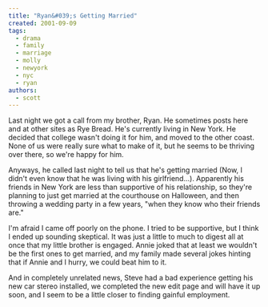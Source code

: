 ```yaml
---
title: "Ryan&#039;s Getting Married"
created: 2001-09-09
tags: 
  - drama
  - family
  - marriage
  - molly
  - newyork
  - nyc
  - ryan
authors: 
  - scott
---
```


Last night we got a call from my brother, Ryan. He sometimes posts here and at other sites as Rye Bread. He's currently living in New York. He decided that college wasn't doing it for him, and moved to the other coast. None of us were really sure what to make of it, but he seems to be thriving over there, so we're happy for him.

Anyways, he called last night to tell us that he's getting married (Now, I didn't even know that he was living with his girlfriend...). Apparently his friends in New York are less than supportive of his relationship, so they're planning to just get married at the courthouse on Halloween, and then throwing a wedding party in a few years, "when they know who their friends are."

I'm afraid I came off poorly on the phone. I tried to be supportive, but I think I ended up sounding skeptical. It was just a little to much to digest all at once that my little brother is engaged. Annie joked that at least we wouldn't be the first ones to get married, and my family made several jokes hinting that if Annie and I hurry, we could beat him to it.

And in completely unrelated news, Steve had a bad experience getting his new car stereo installed, we completed the new edit page and will have it up soon, and I seem to be a little closer to finding gainful employment.
